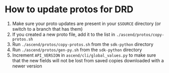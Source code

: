 # How to update protos for DRD
1. Make sure your proto updates are present in your `$SOURCE` directory (or switch to a branch that has them)
1. If you created a new proto file, add it to the list in `./ascend/protos/copy-protos.sh`
1. Run `./ascend/protos/copy-protos.sh` from the `sdk-python` directory
1. Run `./ascend/protos/gen-py.sh` from the `sdk-python` directory
1. Increment `API_VERSION` in `ascend/cli/global_values.py` to make sure that the new fields will not be lost
from saved copies downloaded with a newer version
